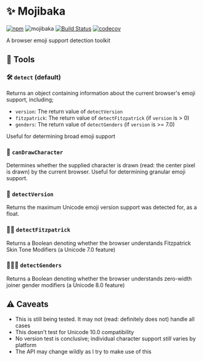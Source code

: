 # ✨ Mojibaka
[![npm](https://img.shields.io/npm/v/mojibaka.svg?maxAge=2592000)](https://www.npmjs.com/package/mojibaka) ![mojibaka](https://img.shields.io/npm/l/mojibaka.svg?maxAge=2592000)  [![Build Status](https://travis-ci.org/ticky/mojibaka.svg?branch=master)](https://travis-ci.org/ticky/mojibaka) [![codecov](https://codecov.io/gh/ticky/mojibaka/branch/master/graph/badge.svg)](https://codecov.io/gh/ticky/mojibaka)

A browser emoji support detection toolkit

## 🔨 Tools

### 🛠 `detect` (default)

Returns an object containing information about the current browser's emoji support, including;

* `version`: The return value of `detectVersion`
* `fitzpatrick`: The return value of `detectFitzpatrick` (if `version` is > 0)
* `genders`: The return value of `detectGenders` (if `version` is >= 7.0)

Useful for determining broad emoji support

### 🔬 `canDrawCharacter`

Determines whether the supplied character is drawn (read: the center pixel is drawn) by the current browser.
Useful for determining granular emoji support.

### 🔎 `detectVersion`

Returns the maximum Unicode emoji version support was detected for, as a float.

### 🕵🏽 `detectFitzpatrick`

Returns a Boolean denoting whether the browser understands Fitzpatrick Skin Tone Modifiers (a Unicode 7.0 feature)

### 🕵🏻‍♀️ `detectGenders`

Returns a Boolean denoting whether the browser understands zero-width joiner gender modifiers (a Unicode 8.0 feature)

## ⚠️ Caveats

* This is still being tested. It may not (read: definitely does not) handle all cases
* This doesn't test for Unicode 10.0 compatibility
* No version test is conclusive; individual character support _still_ varies by platform
* The API may change wildly as I try to make use of this
